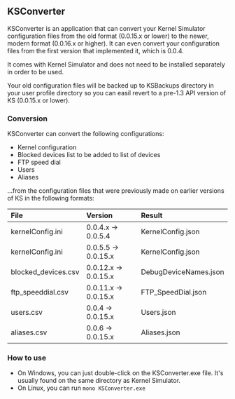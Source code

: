 ## KSConverter

KSConverter is an application that can convert your Kernel Simulator configuration files from the old format (0.0.15.x or lower) to the newer, modern format (0.0.16.x or higher). It can even convert your configuration files from the first version that implemented it, which is 0.0.4.

It comes with Kernel Simulator and does not need to be installed separately in order to be used.

Your old configuration files will be backed up to KSBackups directory in your user profile directory so you can easil revert to a pre-1.3 API version of KS (0.0.15.x or lower).

### Conversion

KSConverter can convert the following configurations:

- Kernel configuration
- Blocked devices list to be added to list of devices
- FTP speed dial
- Users
- Aliases

...from the configuration files that were previously made on earlier versions of KS in the following formats:

| File                | Version              | Result
|:--------------------|:---------------------|:-------
| kernelConfig.ini    | 0.0.4.x -> 0.0.5.4   | KernelConfig.json
| kernelConfig.ini    | 0.0.5.5 -> 0.0.15.x  | KernelConfig.json
| blocked_devices.csv | 0.0.12.x -> 0.0.15.x | DebugDeviceNames.json
| ftp_speeddial.csv   | 0.0.11.x -> 0.0.15.x | FTP_SpeedDial.json
| users.csv           | 0.0.4 -> 0.0.15.x    | Users.json
| aliases.csv         | 0.0.6 -> 0.0.15.x    | Aliases.json

### How to use

- On Windows, you can just double-click on the KSConverter.exe file. It's usually found on the same directory as Kernel Simulator.
- On Linux, you can run `mono KSConverter.exe`

